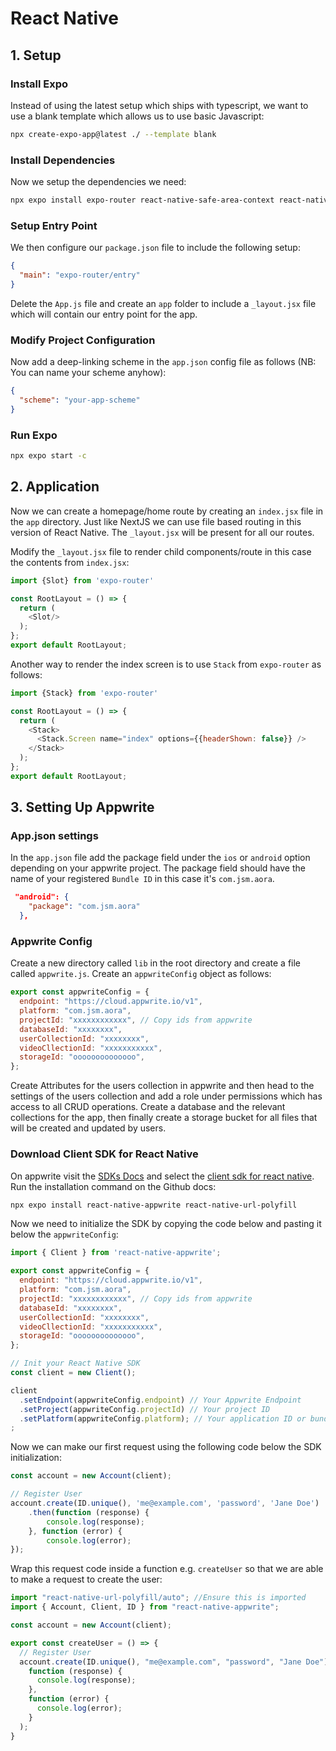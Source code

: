 # React Native

## 1. Setup

### Install Expo
Instead of using the latest setup which ships with typescript, we want to use a blank template which allows us to use basic Javascript:

```bash
npx create-expo-app@latest ./ --template blank
```
### Install Dependencies
Now we setup the dependencies we need:

```bash
npx expo install expo-router react-native-safe-area-context react-native-screens expo-linking expo-constants expo-status-bar
```

### Setup Entry Point
We then configure our `package.json` file to include the following setup:

```json
{
  "main": "expo-router/entry"
}

```

Delete the `App.js` file and create an `app` folder to include a `_layout.jsx` file which will contain our entry point for the app.

### Modify Project Configuration

Now add a deep-linking scheme in the `app.json` config file as follows (NB: You can name your scheme anyhow): 

```json
{
  "scheme": "your-app-scheme"
}
```

### Run Expo

```bash
npx expo start -c
```

## 2. Application

Now we can create a homepage/home route by creating an `index.jsx` file in the `app` directory. Just like NextJS we can use file based routing in this version of React Native. The `_layout.jsx` will be present for all our routes.

Modify the `_layout.jsx` file to render child components/route in this case the contents from `index.jsx`:

```js
import {Slot} from 'expo-router'

const RootLayout = () => {
  return (
    <Slot/>
  );
};
export default RootLayout;

```

Another way to render the index screen is to use `Stack` from `expo-router` as follows:

```js
import {Stack} from 'expo-router'

const RootLayout = () => {
  return (
    <Stack>
      <Stack.Screen name="index" options={{headerShown: false}} />
    </Stack>
  );
};
export default RootLayout;
```



## 3. Setting Up Appwrite

### App.json settings

In the `app.json` file add the package field under the `ios` or `android`  option depending on your appwrite project. The package field should have the name of your registered `Bundle ID` in this case it's `com.jsm.aora`.

```json
 "android": {
    "package": "com.jsm.aora"
  },
```

### Appwrite Config

Create a new directory called `lib` in the root directory and create a file called `appwrite.js`. Create an `appwriteConfig` object as follows:

```js
export const appwriteConfig = {
  endpoint: "https://cloud.appwrite.io/v1",
  platform: "com.jsm.aora",
  projectId: "xxxxxxxxxxxx", // Copy ids from appwrite
  databaseId: "xxxxxxxx", 
  userCollectionId: "xxxxxxxx",
  videoCllectionId: "xxxxxxxxxxx",
  storageId: "oooooooooooooo",
};
```

Create Attributes for the users collection in appwrite and then head to the settings of the users collection and add a role under permissions which has access to all CRUD operations. Create a database and the relevant collections for the app, then finally create a storage bucket for all files that will be created and updated by users.

### Download Client SDK for React Native
On appwrite visit the [SDKs Docs](https://appwrite.io/docs/sdks) and select the [client sdk for react native](https://github.com/appwrite/sdk-for-react-native). Run the installation command on the Github docs:

```bash
npx expo install react-native-appwrite react-native-url-polyfill
```

Now we need to initialize the SDK by copying the code below and pasting it below the `appwriteConfig`:

```js
import { Client } from 'react-native-appwrite';

export const appwriteConfig = {
  endpoint: "https://cloud.appwrite.io/v1",
  platform: "com.jsm.aora",
  projectId: "xxxxxxxxxxxx", // Copy ids from appwrite
  databaseId: "xxxxxxxx", 
  userCollectionId: "xxxxxxxx",
  videoCllectionId: "xxxxxxxxxxx",
  storageId: "oooooooooooooo",
};

// Init your React Native SDK
const client = new Client();

client
  .setEndpoint(appwriteConfig.endpoint) // Your Appwrite Endpoint
  .setProject(appwriteConfig.projectId) // Your project ID
  .setPlatform(appwriteConfig.platform); // Your application ID or bundle ID.
;
```


Now we can make our first request using the following code below the SDK initialization:

```js
const account = new Account(client);

// Register User
account.create(ID.unique(), 'me@example.com', 'password', 'Jane Doe')
    .then(function (response) {
        console.log(response);
    }, function (error) {
        console.log(error);
});

```
Wrap this request code inside a function e.g. `createUser` so that we are able to make a request to create the user:

```js
import "react-native-url-polyfill/auto"; //Ensure this is imported
import { Account, Client, ID } from "react-native-appwrite";

const account = new Account(client);

export const createUser = () => {
  // Register User
  account.create(ID.unique(), "me@example.com", "password", "Jane Doe").then(
    function (response) {
      console.log(response);
    },
    function (error) {
      console.log(error);
    }
  );
}

```